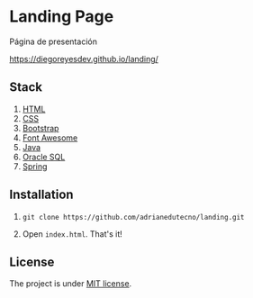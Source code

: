 # Landing Page

Página de presentación

https://diegoreyesdev.github.io/landing/



## Stack

1. [HTML](https://developer.mozilla.org/en-US/docs/Web/HTML)
2. [CSS](https://developer.mozilla.org/en-US/docs/Web/CSS)
3. [Bootstrap](https://getbootstrap.com/docs/5.2/getting-started/introduction/)
4. [Font Awesome](https://fontawesome.com/)
5. [Java](https://www.manualweb.net/java/introduccion-java/)
6. [Oracle SQL](https://www.javatpoint.com/oracle-tutorial)
7. [Spring]()
 
## Installation

1. `git clone https://github.com/adrianedutecno/landing.git`

2. Open `index.html`. That's it!

## License

The project is under [MIT license](https://choosealicense.com/licenses/mit/).

